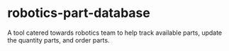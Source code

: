 # robotics-part-database
A tool catered towards robotics team to help track available parts, update the quantity parts, and order parts.
